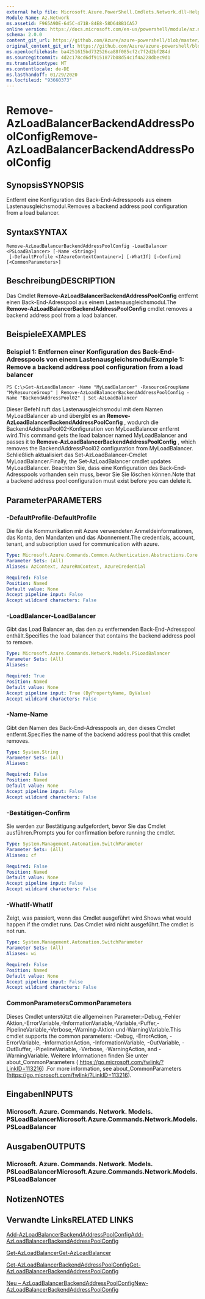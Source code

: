 ```yaml
---
external help file: Microsoft.Azure.PowerShell.Cmdlets.Network.dll-Help.xml
Module Name: Az.Network
ms.assetid: F965A9DE-645C-471B-84E8-58D648B1CA57
online version: https://docs.microsoft.com/en-us/powershell/module/az.network/remove-azloadbalancerbackendaddresspoolconfig
schema: 2.0.0
content_git_url: https://github.com/Azure/azure-powershell/blob/master/src/Network/Network/help/Remove-AzLoadBalancerBackendAddressPoolConfig.md
original_content_git_url: https://github.com/Azure/azure-powershell/blob/master/src/Network/Network/help/Remove-AzLoadBalancerBackendAddressPoolConfig.md
ms.openlocfilehash: ba4251615bd732526ca88f085cf2c7f2d2bf284d
ms.sourcegitcommit: 4d2c178cd6df9151877b08d54c1f4a228dbec9d1
ms.translationtype: MT
ms.contentlocale: de-DE
ms.lasthandoff: 01/29/2020
ms.locfileid: "93660373"
---
```

# <span data-ttu-id="8c28f-101">Remove-AzLoadBalancerBackendAddressPoolConfig</span><span class="sxs-lookup"><span data-stu-id="8c28f-101">Remove-AzLoadBalancerBackendAddressPoolConfig</span></span>

## <span data-ttu-id="8c28f-102">Synopsis</span><span class="sxs-lookup"><span data-stu-id="8c28f-102">SYNOPSIS</span></span>
<span data-ttu-id="8c28f-103">Entfernt eine Konfiguration des Back-End-Adresspools aus einem Lastenausgleichsmodul.</span><span class="sxs-lookup"><span data-stu-id="8c28f-103">Removes a backend address pool configuration from a load balancer.</span></span>

## <span data-ttu-id="8c28f-104">Syntax</span><span class="sxs-lookup"><span data-stu-id="8c28f-104">SYNTAX</span></span>

```
Remove-AzLoadBalancerBackendAddressPoolConfig -LoadBalancer <PSLoadBalancer> [-Name <String>]
 [-DefaultProfile <IAzureContextContainer>] [-WhatIf] [-Confirm] [<CommonParameters>]
```

## <span data-ttu-id="8c28f-105">Beschreibung</span><span class="sxs-lookup"><span data-stu-id="8c28f-105">DESCRIPTION</span></span>
<span data-ttu-id="8c28f-106">Das Cmdlet **Remove-AzLoadBalancerBackendAddressPoolConfig** entfernt einen Back-End-Adresspool aus einem Lastenausgleichsmodul.</span><span class="sxs-lookup"><span data-stu-id="8c28f-106">The **Remove-AzLoadBalancerBackendAddressPoolConfig** cmdlet removes a backend address pool from a load balancer.</span></span>

## <span data-ttu-id="8c28f-107">Beispiele</span><span class="sxs-lookup"><span data-stu-id="8c28f-107">EXAMPLES</span></span>

### <span data-ttu-id="8c28f-108">Beispiel 1: Entfernen einer Konfiguration des Back-End-Adresspools von einem Lastenausgleichsmodul</span><span class="sxs-lookup"><span data-stu-id="8c28f-108">Example 1: Remove a backend address pool configuration from a load balancer</span></span>
```
PS C:\>Get-AzLoadBalancer -Name "MyLoadBalancer" -ResourceGroupName "MyResourceGroup" | Remove-AzLoadBalancerBackendAddressPoolConfig -Name "BackendAddressPool02" | Set-AzLoadBalancer
```

<span data-ttu-id="8c28f-109">Dieser Befehl ruft das Lastenausgleichsmodul mit dem Namen MyLoadBalancer ab und übergibt es an **Remove-AzLoadBalancerBackendAddressPoolConfig** , wodurch die BackendAddressPool02-Konfiguration von MyLoadBalancer entfernt wird.</span><span class="sxs-lookup"><span data-stu-id="8c28f-109">This command gets the load balancer named MyLoadBalancer and passes it to **Remove-AzLoadBalancerBackendAddressPoolConfig** , which removes the BackendAddressPool02 configuration from MyLoadBalancer.</span></span>
<span data-ttu-id="8c28f-110">Schließlich aktualisiert das Set-AzLoadBalancer-Cmdlet MyLoadBalancer.</span><span class="sxs-lookup"><span data-stu-id="8c28f-110">Finally, the Set-AzLoadBalancer cmdlet updates MyLoadBalancer.</span></span>
<span data-ttu-id="8c28f-111">Beachten Sie, dass eine Konfiguration des Back-End-Adresspools vorhanden sein muss, bevor Sie Sie löschen können.</span><span class="sxs-lookup"><span data-stu-id="8c28f-111">Note that a backend address pool configuration must exist before you can delete it.</span></span>

## <span data-ttu-id="8c28f-112">Parameter</span><span class="sxs-lookup"><span data-stu-id="8c28f-112">PARAMETERS</span></span>

### <span data-ttu-id="8c28f-113">-DefaultProfile</span><span class="sxs-lookup"><span data-stu-id="8c28f-113">-DefaultProfile</span></span>
<span data-ttu-id="8c28f-114">Die für die Kommunikation mit Azure verwendeten Anmeldeinformationen, das Konto, den Mandanten und das Abonnement.</span><span class="sxs-lookup"><span data-stu-id="8c28f-114">The credentials, account, tenant, and subscription used for communication with azure.</span></span>

```yaml
Type: Microsoft.Azure.Commands.Common.Authentication.Abstractions.Core.IAzureContextContainer
Parameter Sets: (All)
Aliases: AzContext, AzureRmContext, AzureCredential

Required: False
Position: Named
Default value: None
Accept pipeline input: False
Accept wildcard characters: False
```

### <span data-ttu-id="8c28f-115">-LoadBalancer</span><span class="sxs-lookup"><span data-stu-id="8c28f-115">-LoadBalancer</span></span>
<span data-ttu-id="8c28f-116">Gibt das Load Balancer an, das den zu entfernenden Back-End-Adresspool enthält.</span><span class="sxs-lookup"><span data-stu-id="8c28f-116">Specifies the load balancer that contains the backend address pool to remove.</span></span>

```yaml
Type: Microsoft.Azure.Commands.Network.Models.PSLoadBalancer
Parameter Sets: (All)
Aliases:

Required: True
Position: Named
Default value: None
Accept pipeline input: True (ByPropertyName, ByValue)
Accept wildcard characters: False
```

### <span data-ttu-id="8c28f-117">-Name</span><span class="sxs-lookup"><span data-stu-id="8c28f-117">-Name</span></span>
<span data-ttu-id="8c28f-118">Gibt den Namen des Back-End-Adresspools an, den dieses Cmdlet entfernt.</span><span class="sxs-lookup"><span data-stu-id="8c28f-118">Specifies the name of the backend address pool that this cmdlet removes.</span></span>

```yaml
Type: System.String
Parameter Sets: (All)
Aliases:

Required: False
Position: Named
Default value: None
Accept pipeline input: False
Accept wildcard characters: False
```

### <span data-ttu-id="8c28f-119">-Bestätigen</span><span class="sxs-lookup"><span data-stu-id="8c28f-119">-Confirm</span></span>
<span data-ttu-id="8c28f-120">Sie werden zur Bestätigung aufgefordert, bevor Sie das Cmdlet ausführen.</span><span class="sxs-lookup"><span data-stu-id="8c28f-120">Prompts you for confirmation before running the cmdlet.</span></span>

```yaml
Type: System.Management.Automation.SwitchParameter
Parameter Sets: (All)
Aliases: cf

Required: False
Position: Named
Default value: None
Accept pipeline input: False
Accept wildcard characters: False
```

### <span data-ttu-id="8c28f-121">-WhatIf</span><span class="sxs-lookup"><span data-stu-id="8c28f-121">-WhatIf</span></span>
<span data-ttu-id="8c28f-122">Zeigt, was passiert, wenn das Cmdlet ausgeführt wird.</span><span class="sxs-lookup"><span data-stu-id="8c28f-122">Shows what would happen if the cmdlet runs.</span></span> <span data-ttu-id="8c28f-123">Das Cmdlet wird nicht ausgeführt.</span><span class="sxs-lookup"><span data-stu-id="8c28f-123">The cmdlet is not run.</span></span>

```yaml
Type: System.Management.Automation.SwitchParameter
Parameter Sets: (All)
Aliases: wi

Required: False
Position: Named
Default value: None
Accept pipeline input: False
Accept wildcard characters: False
```

### <span data-ttu-id="8c28f-124">CommonParameters</span><span class="sxs-lookup"><span data-stu-id="8c28f-124">CommonParameters</span></span>
<span data-ttu-id="8c28f-125">Dieses Cmdlet unterstützt die allgemeinen Parameter:-Debug,-Fehler Aktion,-ErrorVariable,-InformationVariable,-Variable,-Puffer,-PipelineVariable,-Verbose,-Warning-Aktion und-WarningVariable.</span><span class="sxs-lookup"><span data-stu-id="8c28f-125">This cmdlet supports the common parameters: -Debug, -ErrorAction, -ErrorVariable, -InformationAction, -InformationVariable, -OutVariable, -OutBuffer, -PipelineVariable, -Verbose, -WarningAction, and -WarningVariable.</span></span> <span data-ttu-id="8c28f-126">Weitere Informationen finden Sie unter about_CommonParameters ( https://go.microsoft.com/fwlink/?LinkID=113216) .</span><span class="sxs-lookup"><span data-stu-id="8c28f-126">For more information, see about_CommonParameters (https://go.microsoft.com/fwlink/?LinkID=113216).</span></span>

## <span data-ttu-id="8c28f-127">Eingaben</span><span class="sxs-lookup"><span data-stu-id="8c28f-127">INPUTS</span></span>

### <span data-ttu-id="8c28f-128">Microsoft. Azure. Commands. Network. Models. PSLoadBalancer</span><span class="sxs-lookup"><span data-stu-id="8c28f-128">Microsoft.Azure.Commands.Network.Models.PSLoadBalancer</span></span>

## <span data-ttu-id="8c28f-129">Ausgaben</span><span class="sxs-lookup"><span data-stu-id="8c28f-129">OUTPUTS</span></span>

### <span data-ttu-id="8c28f-130">Microsoft. Azure. Commands. Network. Models. PSLoadBalancer</span><span class="sxs-lookup"><span data-stu-id="8c28f-130">Microsoft.Azure.Commands.Network.Models.PSLoadBalancer</span></span>

## <span data-ttu-id="8c28f-131">Notizen</span><span class="sxs-lookup"><span data-stu-id="8c28f-131">NOTES</span></span>

## <span data-ttu-id="8c28f-132">Verwandte Links</span><span class="sxs-lookup"><span data-stu-id="8c28f-132">RELATED LINKS</span></span>

[<span data-ttu-id="8c28f-133">Add-AzLoadBalancerBackendAddressPoolConfig</span><span class="sxs-lookup"><span data-stu-id="8c28f-133">Add-AzLoadBalancerBackendAddressPoolConfig</span></span>](./Add-AzLoadBalancerBackendAddressPoolConfig.md)

[<span data-ttu-id="8c28f-134">Get-AzLoadBalancer</span><span class="sxs-lookup"><span data-stu-id="8c28f-134">Get-AzLoadBalancer</span></span>](./Get-AzLoadBalancer.md)

[<span data-ttu-id="8c28f-135">Get-AzLoadBalancerBackendAddressPoolConfig</span><span class="sxs-lookup"><span data-stu-id="8c28f-135">Get-AzLoadBalancerBackendAddressPoolConfig</span></span>](./Get-AzLoadBalancerBackendAddressPoolConfig.md)

[<span data-ttu-id="8c28f-136">Neu – AzLoadBalancerBackendAddressPoolConfig</span><span class="sxs-lookup"><span data-stu-id="8c28f-136">New-AzLoadBalancerBackendAddressPoolConfig</span></span>](./New-AzLoadBalancerBackendAddressPoolConfig.md)


